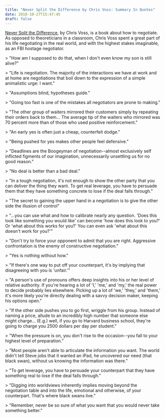 ```yaml
---
title: "Never Split the Difference by Chris Voss: Summary In Quotes"
date: 2018-10-27T15:47:45
draft: false
---
```


[Never Split the Difference](https://www.amazon.com/Never-Split-Difference-Negotiating-Depended/dp/0062407805/ref=tmm_hrd_swatch_0?_encoding=UTF8&amp;qid=1541260114&amp;sr=8-2), by Chris Voss, is a book about how to negotiate. As opposed to theoreticians in a classroom, Chris Voss spent a great part of his life negotiating in the real world, and with the highest stakes imaginable, as an FBI hostage negotiator.

&gt; &#34;How am I supposed to do that, when I don&#39;t even know my son is still alive?&#34;

&gt; &#34;Life is negotiation. The majority of the interactions we have at work and at home are negotiations that boil down to the expression of a simple animalistic urge: I want.&#34;

&gt; &#34;Assumptions blind, hypotheses guide.&#34;

&gt; &#34;Going too fast is one of the mistakes all negotiators are prone to making.&#34;

&gt; &#34;The other group of waiters mirrored their customers simply by repeating their orders back to them... The average tip of the waiters who mirrored was 70 percent more than of those who used positive reinforcement.&#34;

&gt; &#34;An early yes is often just a cheap, counterfeit dodge.&#34;

&gt; &#34;Being pushed for yes makes other people feel defensive.&#34;

&gt; &#34;Deadlines are the Boogeyman of negotiation--almost exclusively self inflicted figments of our imagination, unnecessarily unsettling us for no good reason.&#34;

&gt; &#34;No deal is better than a bad deal.&#34;

&gt; &#34;In a tough negotiation, it&#39;s not enough to show the other party that you can deliver the thing they want. To get real leverage, you have to persuade them that they have something concrete to lose if the deal falls through.&#34;

&gt; &#34;The secret to gaining the upper hand in a negotiation is to give the other side the illusion of control&#34;

&gt; &#34;...you can use what and how to calibrate nearly any question. &#39;Does this look like something you would like&#39; can become &#39;how does this look to you?&#39; Or &#39;what about this works for you?&#39; You can even ask &#39;what about this doesn&#39;t work for you?&#39;&#34;

&gt; &#34;Don&#39;t try to force your opponent to admit that you are right. Aggressive confrontation is the enemy of constructive negotiation.&#34;

&gt; &#34;Yes is nothing without how.&#34;

&gt; &#34;If there&#39;s one way to put off your counterpart, it&#39;s by implying that disagreeing with you is &#39;unfair.&#39;&#34;

&gt; &#34;A person&#39;s use of pronouns offers deep insights into his or her level of relative authority. If you&#39;re hearing a lot of &#39;I,&#39; &#39;me,&#39; and &#39;my,&#39; the real power to decide probably lies elsewhere. Picking up a lot of &#39;we,&#39; &#39;they,&#39; and &#39;them,&#39; it&#39;s more likely you&#39;re directly dealing with a savvy decision maker, keeping his options open.&#34;

&gt; &#34;If the other side pushes you to go first, wriggle from his group. Instead of naming a price, allude to an incredibly high number that someone else might charge... (E.g.) well, if you go to Harvard business school, they&#39;re going to charge you 2500 dollars per day per student.&#34;

&gt; &#34;When the pressure is on, you don&#39;t rise to the occasion--you fall to your highest level of preparation.&#34;

&gt; &#34;Most people aren&#39;t able to articulate the information you want. The world didn&#39;t tell Steve jobs that it wanted an iPad, he uncovered our need (that black swan), without us knowing the information was there.&#34;

&gt; &#34;To get leverage, you have to persuade your counterpart that they have something real to lose if the deal falls through.&#34;

&gt; &#34;Digging into worldviews inherently implies moving beyond the negotiation table and into the life, emotional and otherwise, of your counterpart. That&#39;s where black swans live.&#34;

&gt; &#34;Remember, never be so sure of what you want that you would never take something better.&#34;
